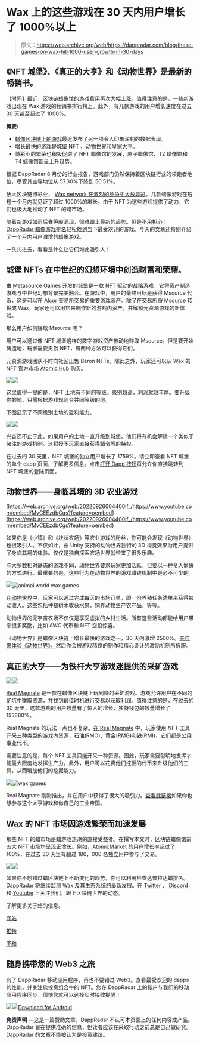 # Wax 上的这些游戏在 30 天内用户增长了 1000%以上

> 原文：<https://web.archive.org/web/https://dappradar.com/blog/these-games-on-wax-hit-1000-user-growth-in-30-days>

## 《NFT 城堡》、《真正的大亨》和《动物世界》是最新的畅销书。

【时间】最近，区块链蜡像馆的游戏费用再次大幅上涨。值得注意的是，一些新游戏出现在 Wax 游戏的畅销书排行榜上。此外，有几款游戏的用户增长速度在过去 30 天甚至超过了 1000%。

**概要:**

*   [蜡像区块链上的游戏](https://web.archive.org/web/20220926004400/https://dappradar.com/rankings/protocol/wax/category/games)最近发布了另一项令人印象深刻的数据表现。
*   增长最快的游戏是[城堡 NFT](https://web.archive.org/web/20220926004400/https://dappradar.com/wax/games/castles-the-nft-game) 、[动物世界](https://web.archive.org/web/20220926004400/https://dappradar.com/wax/games/animal-world)和[皇家大亨。](https://web.archive.org/web/20220926004400/https://dappradar.com/wax/games/real-magnate)
*   博彩业的繁荣也积极促进了 NFT 蜡像馆的发展，原子蜡像馆、T2 蜡像馆和 T4 蜡像馆都呈上升趋势。

根据 DappRadar 8 月份的行业报告，游戏部门仍然保持着区块链行业的领跑者地位，尽管其主导地位从 57.30%下降到 50.51%。

放大区块链博彩业， [Wax network 在激烈的竞争中大放异彩](https://web.archive.org/web/20220926004400/https://dappradar.com/rankings/protocol/wax/category/games)。几款蜡像游戏在短短一个月内就见证了超过 1000%的增长。由于 NFT 为这些游戏提供了动力，它们也极大地推动了 NFT 的蜡市场。

随着新游戏如雨后春笋般涌现，很难跟上最新的趋势。但是不用担心！ [DappRadar 蜡像游戏排名](https://web.archive.org/web/20220926004400/https://dappradar.com/rankings/protocol/wax/category/games)轻松找到当下最受欢迎的游戏。今天的文章还特别介绍了一个月内用户激增的蜡像游戏。

一头扎进去，看看是什么让它们如此吸引人！

## 城堡 NFTs 在中世纪的幻想环境中创造财富和荣耀。

由 Metasource Games 开发的城堡是一款 NFT 驱动的战略游戏，它将资产制造游戏与中世纪幻想背景完美融合。在游戏中，用户的最终目标是获得 Msource 代币，这是可以在 [Alcor 交易所交易的重要游戏资产。](https://web.archive.org/web/20220926004400/https://dappradar.com/wax/exchanges/alcor-exchange)除了在交易所将 Msource 转换成 Wax，玩家还可以用它来制作新的游戏内资产，并解锁元资源游戏的新体验。

那么用户如何赚取 Msource 呢？

用户可以通过像 NFT 城堡这样的数字游戏资产被动地赚取 Msource。但是要开始铸造地，玩家需要男爵 NFT，有两种方法可以获得它们。

元资源游戏团队不时向社区出售 Baron NFTs。除此之外，玩家还可以从 Wax 的 NFT 官方市场 [Atomic Hub](https://web.archive.org/web/20220926004400/https://dappradar.com/wax/other/atomicassets) 购买。

![](img/61fa28df5d7331710282d03eb4655a26.png)![](img/a03a1e7ec46aa4718afc1e545710186b.png)

这里值得一提的是，NFT 土地有不同的等级。级别越高，利润就越丰厚。要升级你的地，只需根据游戏规则合并同等级的地。

下图显示了不同级别土地的盈利能力。

![](img/a68a9bd0d6bc6820fde8eafd24bb084c.png)![](img/b5430223a331100a3ae82a75aa218741.png)

兴奋还不止于此。如果用户的土地一直升级到城堡，他们将有机会解锁一个类似于赌注的游戏机制。这将授予玩家直接获得蜡令牌的特权。

在过去的 30 天里，NFT 城堡的独立用户增长了 1759%。请立即查看 NFT 城堡的单个 dapp 页面，了解更多信息。点击[打开 Dapp 按钮](https://web.archive.org/web/20220926004400/https://dappradar.com/wax/games/castles-the-nft-game)将允许你直接跳转到 NFT 城堡的登陆页面。

## 动物世界——身临其境的 3D 农业游戏

[https://web.archive.org/web/20220926004400if_/https://www.youtube.com/embed/MvCEEzdbCgs?feature=oembed](https://web.archive.org/web/20220926004400if_/https://www.youtube.com/embed/MvCEEzdbCgs?feature=oembed)

如果你是《小镇》和《块状农场》等农业游戏的粉丝，你可能会发现《动物世界》也很吸引人。不仅如此，由 Unity 支持的动物世界独特的 3D 视觉效果为用户提供了身临其境的体验。仅仅是独自探索农场世界就带来了很多乐趣。

与大多数相对静态的游戏不同，[动物世界](https://web.archive.org/web/20220926004400/https://dappradar.com/wax/games/animal-world)要求玩家更加活跃，但要以一种令人愉快的方式进行。最重要的是，这些行为在动物世界的游戏赚钱机制中是必不可少的。

![](img/0c7db0823448433b6587b2447e3a3ad6.png)![animal world wax games](img/e25a9c47517ced0acea86cc97dd29bd0.png)

在[动物世界](https://web.archive.org/web/20220926004400/https://dappradar.com/wax/games/animal-world)中，玩家可以通过完成每天的市场订单，即一份养殖任务清单来获得被动收入。这些包括种植树木收获水果，饲养动物生产农产品，等等。

动物世界的元宇宙农场不仅仅是享受虚拟的乡村生活。所有这些活动都能给用户带来很多奖励，比如 AWC 代币和 NFT 空投惊喜。

《动物世界》是蜡像区块链上增长最快的游戏之一，30 天内激增 2500%。[亲自来体验《动物世界》，](https://web.archive.org/web/20220926004400/https://dappradar.com/wax/games/animal-world)然后你会被游戏精良的制作和精心设计的激励机制所折服。

## 真正的大亨——为铁杆大亨游戏迷提供的采矿游戏

![](img/bc9cda30ad9fc174cc890e394ea7824a.png)![](img/468a7255835a0c311a3ddf44884b27db.png)

[Real Magnate](https://web.archive.org/web/20220926004400/https://dappradar.com/wax/games/real-magnate) 是一款在蜡像区块链上玩到赚的采矿游戏。游戏允许用户在不同的矿坑中赚取资源，并找到最佳时机进行交易以获取利润。值得注意的是，在过去的 30 天里，这款游戏的用户数量有了惊人的增长，独特钱包的数量增长了 155660%。

Real Magnate 的玩法一点也不复杂。[在 Real Magnate](https://web.archive.org/web/20220926004400/https://dappradar.com/wax/games/real-magnate) 中，玩家使用 NFT 工具开采三种类型的游戏内资源，石油(RMO)、黄金(RMG)和铁(RMI)，它们都是公用事业代币。

需要注意的是，每个 NFT 工具只能开采一种资源。因此，玩家需要聪明地发挥才能最大限度地发挥生产力。此外，用户可以花费他们挖掘的代币来升级他们的工具，从而增加他们的挖掘能力。

![](img/73a67fbc55ebdf61ed55e64ed6437562.png)![wax games](img/5c77be01d3627a40dd1d1ca9f100c6f7.png)

Real Magnate 刚刚推出，并在用户中获得了很大的吸引力。[查看此链接](https://web.archive.org/web/20220926004400/https://dappradar.com/wax/games/real-magnate)如果你也想参与这个大亨游戏和你自己的工业帝国。

## Wax 的 NFT 市场因游戏繁荣而加速发展

那些 NFT 的蜡市场是蜡游戏热潮的直接受益者。在撰写本文时，区块链蜡像馆前五大 NFT 市场均呈现正增长。例如，AtomicMarket 的用户增长率超过了 100%，在过去 30 天里有超过 186，000 名独立用户参与了交易。

![](img/e341cd77d254718660e0a3af83d7e304.png)![](img/844d903fc733bbbb47e63c4ed04cedab.png)

如果你不想错过蜡区块链上不断变化的趋势，你可以利用检查达普拉达蜡排名。DappRadar 将继续监测 Wax 及其生态系统的最新发展。在 [Twitter](https://web.archive.org/web/20220926004400/https://twitter.com/dappradar) 、 [Discord](https://web.archive.org/web/20220926004400/https://discord.gg/4ybbssrHkm) 和 [Youtube](https://web.archive.org/web/20220926004400/https://www.youtube.com/c/DappRadar) 上关注我们，跟上区块链世界的动态。

了解更多关于蜡的信息。

[网站](https://web.archive.org/web/20220926004400/https://wdny.io/carbon-offset-virls/)

[推特](https://web.archive.org/web/20220926004400/https://twitter.com/WAX_io)

[不和](https://web.archive.org/web/20220926004400/https://go.wax.io/Discord)

## 随身携带您的 Web3 之旅

有了 DappRadar 移动应用程序，再也不要错过 Web3。查看最受欢迎的 dapps 的性能，并关注您投资组合中的 NFT。您在 DappRadar 上的帐户与我们的移动应用程序同步，很快您就可以选择实时接收提醒！

[](https://web.archive.org/web/20220926004400/https://play.google.com/store/apps/details?id=com.portfolio.dappradar)[![](img/a3634373d68930c5d4e8a7fce618f91f.png)<picture>![](img/6948ad3740ed04edbb47dbdf207f1af9.png)</picture>](https://web.archive.org/web/20220926004400/https://play.google.com/store/apps/details?id=com.portfolio.dappradar)[Download for Android](https://web.archive.org/web/20220926004400/https://play.google.com/store/apps/details?id=com.portfolio.dappradar)

**免责声明** —这是一篇赞助文章。DappRadar 不认可本页面上的任何内容或产品。DappRadar 旨在提供准确的信息，但读者应该在采取行动之前总是自己做研究。DappRadar 的文章不能被认为是投资建议。